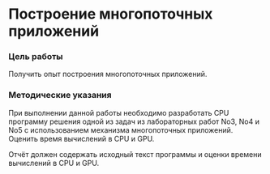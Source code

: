 # Построение многопоточных приложений

### Цель работы
Получить опыт построения многопоточных приложений.

### Методические указания

При выполнении данной работы необходимо разработать CPU программу решения
одной из задач из лабораторных работ No3, No4 и No5 с использованием механизма
многопоточных приложений. Оценить время вычислений в CPU и GPU.

Отчёт должен содержать исходный текст программы и оценки времени вычислений
в CPU и GPU.
